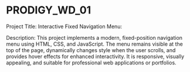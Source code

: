 # PRODIGY_WD_01

Project Title: Interactive Fixed Navigation Menu:

Description:
This project implements a modern, fixed-position navigation menu using HTML, CSS, and JavaScript. The menu remains visible at the top of the page, dynamically changes style when the user scrolls, and provides hover effects for enhanced interactivity. It is responsive, visually appealing, and suitable for professional web applications or portfolios.

